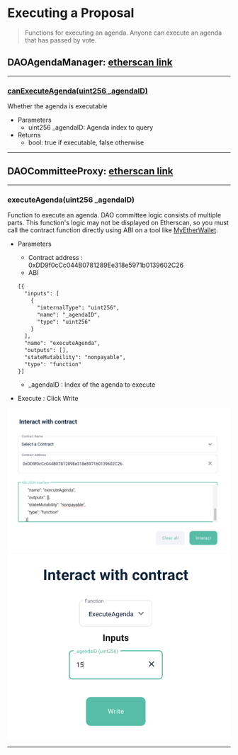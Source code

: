 # Executing a Proposal
> Functions for executing an agenda.
> Anyone can execute an agenda that has passed by vote.


## DAOAgendaManager: [etherscan link](https://etherscan.io/address/0xcD4421d082752f363E1687544a09d5112cD4f484#code)

---

### [canExecuteAgenda(uint256 _agendaID)](https://etherscan.io/address/0xcD4421d082752f363E1687544a09d5112cD4f484#readContract#F2)

Whether the agenda is executable

- Parameters
  - uint256 _agendaID: Agenda index to query
- Returns
  - bool: true if executable, false otherwise

*********


## DAOCommitteeProxy: [etherscan link](https://etherscan.io/address/0xDD9f0cCc044B0781289Ee318e5971b0139602C26#writeProxyContract)
---


### executeAgenda(uint256 _agendaID)

Function to execute an agenda.
DAO committee logic consists of multiple parts. This function's logic may not be displayed on Etherscan, so you must call the contract function directly using ABI on a tool like [MyEtherWallet](https://www.myetherwallet.com/wallet/interact).


- Parameters
    - Contract address : 0xDD9f0cCc044B0781289Ee318e5971b0139602C26
    - ABI
    ```
    [{
      "inputs": [
        {
          "internalType": "uint256",
          "name": "_agendaID",
          "type": "uint256"
        }
      ],
      "name": "executeAgenda",
      "outputs": [],
      "stateMutability": "nonpayable",
      "type": "function"
    }]
    ```
    - _agendaID : Index of the agenda to execute

- Execute : Click Write

![Input1 View](../img/execute_0.png)
![Input2 View](../img/execute_1.png)

*********


